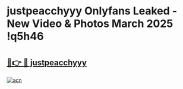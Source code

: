 # justpeacchyyy Onlyfans Leaked - New Video & Photos March 2025 !q5h46

# <h2><a href="https://v1ybdf.iuczelnia.edu.pl?title=justpeacchyyy&ref=q5h46">🔗👉 🔴 justpeacchyyy</a></h2>

[![acn](https://github.com/user-attachments/assets/0f9c940e-d8b0-45ae-aac7-cd30a18b3e1c)](https://v1ybdf.iuczelnia.edu.pl?title=justpeacchyyy&ref=q5h46)

